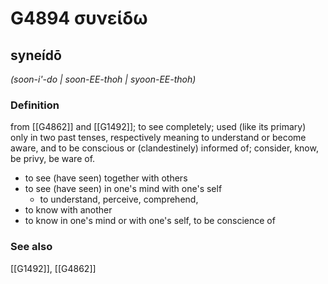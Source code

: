 # G4894 συνείδω

## syneídō

_(soon-i'-do | soon-EE-thoh | syoon-EE-thoh)_

### Definition

from [[G4862]] and [[G1492]]; to see completely; used (like its primary) only in two past tenses, respectively meaning to understand or become aware, and to be conscious or (clandestinely) informed of; consider, know, be privy, be ware of.

- to see (have seen) together with others
- to see (have seen) in one's mind with one's self
  - to understand, perceive, comprehend,
- to know with another
- to know in one's mind or with one's self, to be conscience of

### See also

[[G1492]], [[G4862]]

